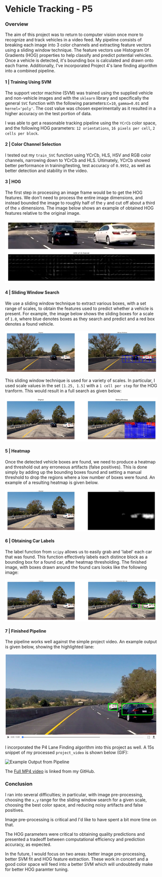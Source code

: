 # Vehicle Tracking - P5

### Overview
The aim of this project was to return to computer vision once more to recognize and track vehicles in a video feed. My pipeline consists of breaking each image into 3 color channels and extracting feature vectors using a sliding window technique. The feature vectors use Histogram Of Gradients (HOG) properties to help classify and predict potential vehicles. Once a vehicle is detected, it's bounding box is calculated and drawn onto each frame. Additionally, I've incorporated Project 4's lane finding algorithm into a combined pipeline.

#### 1 | Training Using SVM
The support vector machine (SVM) was trained using the supplied vehicle and non-vehicle images and with the `sklearn` library and specifically the general `SVC` function with the following parameters:`C=10`, `gamma=0.01` and `kernel='poly'`. The cost value was chosen experimentally as it resulted in a higher accuracy on the test portion of data.

I was able to get a reasonable tracking pipeline using the `YCrCb` color space, and the following HOG parameters: `12 orientations`, `16 pixels per cell`, `2 cells per block`.

#### 2 | Color Channel Selection
I tested out my `train_SVC` function using YCrCb, HLS, HSV and RGB color channels, narrowing down to YCrCb and HLS. Ultimately, YCrCb showed better performance in training/testing, test accuracy of `0.9952`, as well as better detection and stability in the video.

#### 3 | HOG 
The first step in processing an image frame would be to get the HOG features. We don't need to process the entire image dimensions, and instead bounded the image to roughly half of the `y` and cut off about a third of the `x` dimensions. The image below shows an example of obtained HOG features relative to the original image.

[HOG_example]:./HOG_example.png
![Original and HOG images][HOG_example]

#### 4 | Sliding Window Search
We use a sliding window technique to extract various boxes, with a set range of scales, to obtain the features used to predict whether a vehicle is present. For example, the image below shows the sliding boxes for a scale of `1.0`, where blue denotes boxes as they search and predict and a red box denotes a found vehicle.

[sliding_window_1]:./sliding_window_1.png
![Sliding window with single scale][sliding_window_1]

This sliding window technique is used for a variety of scales. In particular, I used scale values in the set `[1.25, 1.5]` with a `1 cell per step` for the HOG tranform. This would result in a full search as given below:

[sliding_window_2]:./sliding_window_2.png
![Sliding window with multiple scales][sliding_window_2]

#### 5 | Heatmap
Once the detected vehicle boxes are found, we need to produce a heatmap and threshold out any erroneous artifacts (false positives). This is done simply by adding up the bounding boxes found and setting a manual threshold to drop the regions where a low number of boxes were found. An example of a resulting heatmap is given below.

[heatmap]:./heatmap.png
![Heatmap example][heatmap]

#### 6 | Obtaining Car Labels
The label function from `scipy` allows us to easily grab and 'label' each car that was found. This function effectively labels each distince block as a bounding box for a found car, after heatmap thresholding. The finished image, with boxes drawn around the found cars looks like the following image:

[found_car]:./found_car.png
![Found cars][found_car]

#### 7 | Finished Pipeline
The pipeline works well against the simple project video. An example output is given below, showing the highlighted lane:

[pipeline_example]:./pipeline_output.png
![Example Output from Pipeline][pipeline_example]

I incorporated the P4 Lane Finding algorithm into this project as well. A 15s snippet of my processed `project_video` is shown below (GIF):

[final]:./project_video_output.gif
![Example Output from Pipeline][final]

The [Full MP4 video](./project_video_output.mp4) is linked from my GitHub.

### Conclusion
I ran into several difficulties; in particular, with image pre-processing, choosing the `x,y` range for the sliding window search for a given scale, choosing the best color space, and reducing noisy artifacts and false positives.

Image pre-processing is critical and I'd like to have spent a bit more time on that.

The HOG parameters were critical to obtaining quality predictions and presented a tradeoff between computational efficiency and prediction accuracy, as expected.

In the future, I would focus on two areas: better image pre-processing, better SVM fit and HOG feature extraction. These work in concert and a good color space will feed into a better SVM which will undoubtedly make for better HOG paramter tuning.





